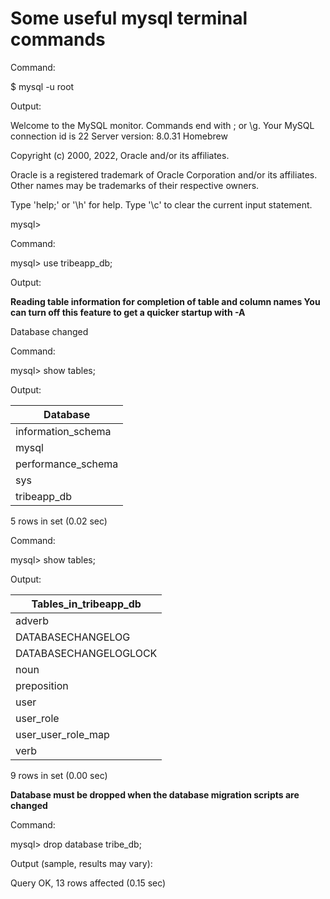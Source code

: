 # Some useful mysql terminal commands

Command:

$ mysql -u root

Output:

Welcome to the MySQL monitor.  Commands end with ; or \g.
Your MySQL connection id is 22
Server version: 8.0.31 Homebrew

Copyright (c) 2000, 2022, Oracle and/or its affiliates.

Oracle is a registered trademark of Oracle Corporation and/or its
affiliates. Other names may be trademarks of their respective
owners.

Type 'help;' or '\h' for help. Type '\c' to clear the current input statement.

mysql>

Command:

mysql> use tribeapp_db;

Output:

**Reading table information for completion of table and column names
You can turn off this feature to get a quicker startup with -A**

Database changed

Command:

mysql> show tables;

Output:

| Database           |
| -------------------|
| information_schema |
| mysql              |
| performance_schema |
| sys                |
| tribeapp_db        |
5 rows in set (0.02 sec)

Command:

mysql> show tables;

Output:

| Tables_in_tribeapp_db |
| ----------------------|
| adverb                |
| DATABASECHANGELOG     |
| DATABASECHANGELOGLOCK |
| noun                  |
| preposition           |
| user                  |
| user_role             |
| user_user_role_map    |
| verb                  |
9 rows in set (0.00 sec)

**Database must be dropped when the database migration scripts are
changed**

Command:

mysql> drop database tribe_db;

Output (sample, results may vary):

Query OK, 13 rows affected (0.15 sec)

